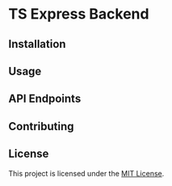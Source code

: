 # TS Express Backend


## Installation


## Usage


## API Endpoints


## Contributing

## License

This project is licensed under the [MIT License](LICENSE).
